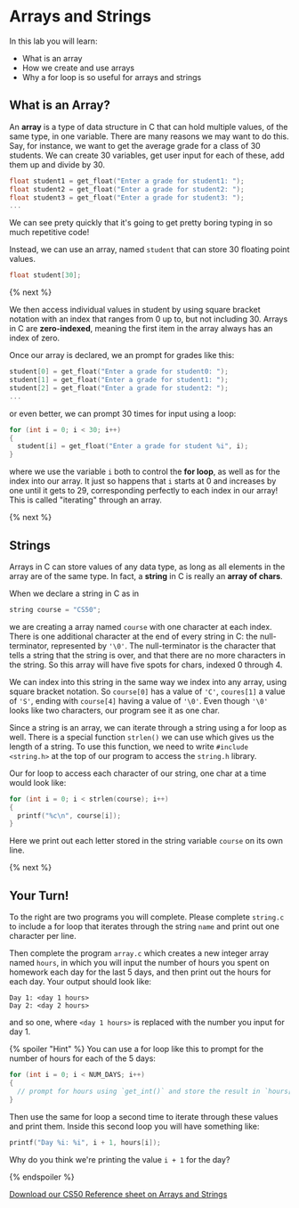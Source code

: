 # Arrays and Strings

In this lab you will learn:

- What is an array
- How we create and use arrays
- Why a for loop is so useful for arrays and strings

## What is an Array?

An **array** is a type of data structure in C that can hold multiple values, of the same type, in one variable. There are many reasons we may want to do this. Say, for instance, we want to get the average grade for a class of 30 students. We can create 30 variables, get user input for each of these, add them up and divide by 30. 

```c
float student1 = get_float("Enter a grade for student1: ");
float student2 = get_float("Enter a grade for student2: ");
float student3 = get_float("Enter a grade for student3: ");
...
```

We can see prety quickly that it's going to get pretty boring typing in so much repetitive code!

Instead, we can use an array, named `student` that can store 30 floating point values.

```c
float student[30];
```

{% next %}

We then access individual values in student by using square bracket notation with an index that ranges from 0 up to, but not including 30. Arrays in C are **zero-indexed**, meaning the first item in the array always has an index of zero.

Once our array is declared, we an prompt for grades like this:
```c
student[0] = get_float("Enter a grade for student0: ");
student[1] = get_float("Enter a grade for student1: ");
student[2] = get_float("Enter a grade for student2: ");
...
```

or even better, we can prompt 30 times for input using a loop:

```c
for (int i = 0; i < 30; i++)
{
  student[i] = get_float("Enter a grade for student %i", i);
}
```

where we use the variable `i` both to control the **for loop**, as well as for the index into our array. It just so happens that `i` starts at 0 and increases by one until it gets to 29, corresponding perfectly to each index in our array! This is called "iterating" through an array.

{% next %}

## Strings

Arrays in C can store values of any data type, as long as all elements in the array are of the same type. In fact, a **string** in C is really an **array of chars**.

When we declare a string in C as in

```c
string course = "CS50";
```

we are creating a array named `course` with one character at each index. There is one additional character at the end of every string in C: the null-terminator, represented by `'\0'`. The null-terminator is the character that tells a string that the string is over, and that there are no more characters in the string. So this array will have five spots for chars, indexed 0 through 4.

We can index into this string in the same way we index into any array, using square bracket notation. So `course[0]` has a value of `'C'`, `coures[1]` a value of `'S'`, ending with `course[4]` having a value of `'\0'`. Even though `'\0'` looks like two characters, our program see it as one char.

Since a string is an array, we can iterate through a string using a for loop as well. There is a special function `strlen()` we can use which gives us the length of a string. To use this function, we need to write `#include <string.h>` at the top of our program to access the `string.h` library.

Our for loop to access each character of our string, one char at a time would look like:

```c
for (int i = 0; i < strlen(course); i++)
{
  printf("%c\n", course[i]);
}
```

Here we print out each letter stored in the string variable `course` on its own line.

{% next %}

## Your Turn!

To the right are two programs you will complete. Please complete `string.c` to include a for loop that iterates through the string `name` and print out one character per line.

Then complete the program `array.c` which creates a new integer array named `hours`, in which you will input the number of hours you spent on homework each day for the last 5 days, and then print out the hours for each day. Your output should look like:

```
Day 1: <day 1 hours>
Day 2: <day 2 hours>
```

and so one, where `<day 1 hours>` is replaced with the number you input for day 1.

{% spoiler "Hint" %}
You can use a for loop like this to prompt for the number of hours for each of the 5 days:

```c
for (int i = 0; i < NUM_DAYS; i++)
{
  // prompt for hours using `get_int()` and store the result in `hours[i]`
}
```
  
Then use the same for loop a second time to iterate through these values and print them. Inside this second loop you will have something like:

```c
printf("Day %i: %i", i + 1, hours[i]);
```

Why do you think we're printing the value `i + 1` for the day?

{% endspoiler %}

[Download our CS50 Reference sheet on Arrays and Strings](https://ap.cs50.school/assets/pdfs/unit2/arrays_and_strings.pdf)
